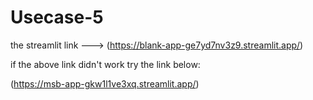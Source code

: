 # Usecase-5

the streamlit link --->  (https://blank-app-ge7yd7nv3z9.streamlit.app/)

if the above link didn't work try the link below:

(https://msb-app-gkw1l1ve3xq.streamlit.app/)

